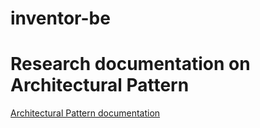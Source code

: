 # inventor-be

# Research documentation on Architectural Pattern
[Architectural Pattern documentation](https://github.com/cypherkrescent/inventor-be/wiki/Architectural-Patterns-(David))
